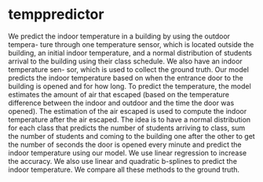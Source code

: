 # temppredictor
We predict the indoor temperature in a building by using the outdoor tempera-
ture through one temperature sensor, which is located outside the building, an
initial indoor temperature, and a normal distribution of students arrival to the
building using their class schedule. We also have an indoor temperature sen-
sor, which is used to collect the ground truth. Our model predicts the indoor
temperature based on when the entrance door to the building is opened and
for how long. To predict the temperature, the model estimates the amount of
air that escaped (based on the temperature difference between the indoor and
outdoor and the time the door was opened). The estimation of the air escaped
is used to compute the indoor temperature after the air escaped. The idea is to
have a normal distribution for each class that predicts the number of students
arriving to class, sum the number of students and coming to the building one
after the other to get the number of seconds the door is opened every minute
and predict the indoor temperature using our model. We use linear regression
to increase the accuracy. We also use linear and quadratic b-splines to predict
the indoor temperature. We compare all these methods to the ground truth.

